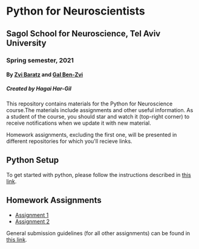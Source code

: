 # Python for Neuroscientists
## Sagol School for Neuroscience, Tel Aviv University
### Spring semester, 2021
#### By [Zvi Baratz](zvibaratz@mail.tau.ac.il) and [Gal Ben-Zvi](hershkovitz1@mail.tau.ac.il)
##### Created by Hagai Har-Gil

This repository contains materials for the Python for Neuroscience course.The materials include assignments and other useful information. As a student of the course, you should star and watch it (top-right corner) to receive notifications when we update it with new material.

Homework assignments, excluding the first one, will be presented in different repositories for which you'll recieve links.

## Python Setup
To get started with python, please follow the instructions described in [this link](https://sagol-python-for-neuroscientists.github.io/textbook/tutorials/python_setup.html).
## Homework Assignments

* [Assignment 1](assignments/assignment1/HW1.md)
* [Assignment 2](assignments/assignment2/README.md)

General submission guidelines (for all other assignments) can be found in [this link](SubmissionGuidelines.md).

